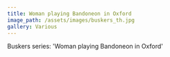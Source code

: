 ```yaml
---
title: Woman playing Bandoneon in Oxford
image_path: /assets/images/buskers_th.jpg
gallery: Various
---
```

Buskers series: 'Woman playing Bandoneon in Oxford'
